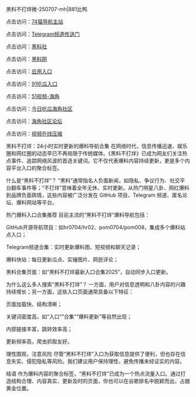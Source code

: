 黑料不打烊微-250707-mh|881比鸭

点击访问：<a href="https://74mao.com/">74猫导航主站</a>

点击访问：<a href="https://74mao.com/">Telegram频道传送门</a>

点击访问：<a href="https://hl284.pages.dev/">黑料社</a>

点击访问：<a href="https://hl223.pages.dev/">黑料网</a>

点击访问：<a href="https://ert-6he.pages.dev/">应用入口</a>

点击访问：<a href="https://sdbsd.pages.dev/">91吃瓜入口</a>

点击访问：<a href="https://sdfsh.pages.dev/">51视频-海角</a>

点击访问：<a href="https://haef.pages.dev/">今日吃瓜海角社区</a>

点击访问：<a href="https://gbs-3wd.pages.dev/">海角社区论坛</a>

点击访问：<a href="https://qfwfg.pages.dev/">视频在线压缩</a>

黑料不打烊：24小时实时更新的爆料导航合集
在网络时代，信息传播迅速，娱乐圈和网红圈的动态早已不再局限于传统媒体。《黑料不打烊》已成为网友们关注热点事件、追踪网络风波的首选关键词。它不仅代表爆料内容持续更新，更是多个内容平台入口的聚合标签。

什么是“黑料不打烊”？
“黑料”通常指名人负面新闻，如隐私、争议行为、社交平台翻车事件等；“不打烊”意味着全年无休、实时更新。从热门明星八卦、网红爆料到品牌负面舆情，这些内容被广泛分发在 GitHub 项目、Telegram 频道、匿名论坛、爆料网站等平台。

热门爆料入口合集推荐
目前主流的“黑料不打烊”爆料导航包括：

GitHub开源导航项目：如hr0704/hr02、pom0704/pom008，集成多个爆料站点入口；

Telegram频道合集：实时更新爆料图、短视频和聊天记录；

爆料快站：每日更新瓜点、实锤图片、网民评论；

黑料合集页面：如“黑料不打烊最新入口合集2025”，自动同步入口更新。

为什么这么多人搜索“黑料不打烊”？
一方面，用户对信息透明和八卦内容的兴趣持续增长；另一方面，这些入口页面通常具备以下特征：

页面加载快、结构清晰；

关键词密度高，如“入口”“合集”“爆料更新”等自然出现；

内部链接丰富，跳转效率高；

更新频率高，爬虫抓取友好。

理性围观，注意风险
尽管“黑料不打烊”入口为获取信息提供了便利，但也存在信息失实、侵犯隐私等风险。我们建议用户保持理性，避免传播未经证实的内容。

结语
作为爆料内容的聚合标签，“黑料不打烊”已成为一个热点流量入口。通过打造结构合理、内容真实、更新及时的页面，你也可以在谷歌排名中脱颖而出，占据黄金位置。


